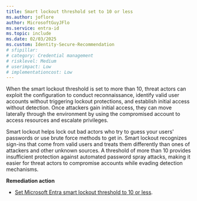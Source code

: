 ```yaml
---
title: Smart lockout threshold set to 10 or less
ms.author: joflore
author: MicrosoftGuyJFlo
ms.service: entra-id
ms.topic: include
ms.date: 02/03/2025
ms.custom: Identity-Secure-Recommendation
# sfipillar: 
# category: Credential management
# risklevel: Medium
# userimpact: Low
# implementationcost: Low
---
```

When the smart lockout threshold is set to more than 10, threat actors can exploit the configuration to conduct reconnaissance, identify valid user accounts without triggering lockout protections, and establish initial access without detection. Once attackers gain initial access, they can move laterally through the environment by using the compromised account to access resources and escalate privileges.

Smart lockout helps lock out bad actors who try to guess your users' passwords or use brute force methods to get in. Smart lockout recognizes sign-ins that come from valid users and treats them differently than ones of attackers and other unknown sources. A threshold of more than 10 provides insufficient protection against automated password spray attacks, making it easier for threat actors to compromise accounts while evading detection mechanisms. 

**Remediation action**

- [Set Microsoft Entra smart lockout threshold to 10 or less](/entra/identity/authentication/howto-password-smart-lockout).
